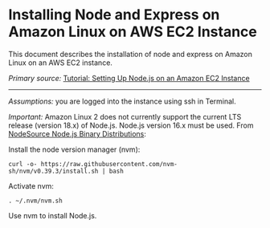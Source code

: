 # Installing Node and Express on Amazon Linux on AWS EC2 Instance

This document describes the installation of node and express on Amazon Linux on an AWS EC2 instance.

*Primary source:* [Tutorial: Setting Up Node.js on an Amazon EC2 Instance](https://docs.aws.amazon.com/sdk-for-javascript/v2/developer-guide/setting-up-node-on-ec2-instance.html)

---

*Assumptions:* you are logged into the instance using ssh in Terminal.

*Important:* Amazon Linux 2 does not currently support the current LTS release (version 18.x) of Node.js. Node.js version 16.x must be used.
From [NodeSource Node.js Binary Distributions](https://github.com/nodesource/distributions/blob/master/README.md#rpm):
![]()


Install the node version manager (nvm):

```curl -o- https://raw.githubusercontent.com/nvm-sh/nvm/v0.39.3/install.sh | bash```


Activate nvm:

```. ~/.nvm/nvm.sh```

Use nvm to install Node.js. 



